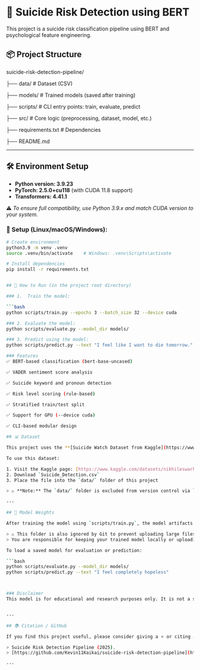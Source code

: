 # 🧠 Suicide Risk Detection using BERT

This project is a suicide risk classification pipeline using BERT and psychological feature engineering.

## 📦 Project Structure
suicide-risk-detection-pipeline/

├── data/ # Dataset (CSV)

├── models/ # Trained models (saved after training)

├── scripts/ # CLI entry points: train, evaluate, predict

├── src/ # Core logic (preprocessing, dataset, model, etc.)

├── requirements.txt # Dependencies

├── README.md


---

## 🛠️ Environment Setup

- **Python version: 3.9.23**
- **PyTorch: 2.5.0+cu118** (with CUDA 11.8 support)
- **Transformers: 4.41.1**

⚠️ *To ensure full compatibility, use Python 3.9.x and match CUDA version to your system.*

### 🔧 Setup (Linux/macOS/Windows):

```bash
# Create environment
python3.9 -m venv .venv
source .venv/bin/activate    # Windows: .venv\Scripts\activate

# Install dependencies
pip install -r requirements.txt


## 🚀 How to Run (in the project root directory)

### 1.  Train the model:

```bash
python scripts/train.py --epochs 3 --batch_size 32 --device cuda

### 2. Evaluate the model:
python scripts/evaluate.py --model_dir models/

### 3. Predict using the model:
python scripts/predict.py --text "I feel like I want to die tomorrow."

### Features
✅ BERT-based classification (bert-base-uncased)

✅ VADER sentiment score analysis

✅ Suicide keyword and pronoun detection

✅ Risk level scoring (rule-based)

✅ Stratified train/test split

✅ Support for GPU (--device cuda)

✅ CLI-based modular design

## 📊 Dataset

This project uses the **[Suicide Watch Dataset from Kaggle](https://www.kaggle.com/datasets/nikhileswarkomati/suicide-watch)**, which contains Reddit posts labeled as `suicide` or `non-suicide`.

To use this dataset:

1. Visit the Kaggle page: [https://www.kaggle.com/datasets/nikhileswarkomati/suicide-watch](https://www.kaggle.com/datasets/nikhileswarkomati/suicide-watch)
2. Download `Suicide_Detection.csv`
3. Place the file into the `data/` folder of this project

> ⚠️ **Note:** The `data/` folder is excluded from version control via `.gitignore`. You must manually download the dataset before training or evaluating.

---

## 🧠 Model Weights

After training the model using `scripts/train.py`, the model artifacts (e.g., `pytorch_model.bin`, `config.json`, `vocab.txt`) will be saved to the `models/` directory.

> ⚠️ This folder is also ignored by Git to prevent uploading large files.  
> You are responsible for keeping your trained model locally or uploading it to external hosting (e.g., HuggingFace, Google Drive).

To load a saved model for evaluation or prediction:

```bash
python scripts/evaluate.py --model_dir models/
python scripts/predict.py --text "I feel completely hopeless"



### Disclaimer
This model is for educational and research purposes only. It is not a substitute for professional mental health assessment or intervention.


---

## 📚 Citation / GitHub

If you find this project useful, please consider giving a ⭐ or citing it:

> Suicide Risk Detection Pipeline (2025).  
> [https://github.com/Kevin11Kaikai/suicide-risk-detection-pipeline](https://github.com/Kevin11Kaikai/suicide-risk-detection-pipeline)

---
